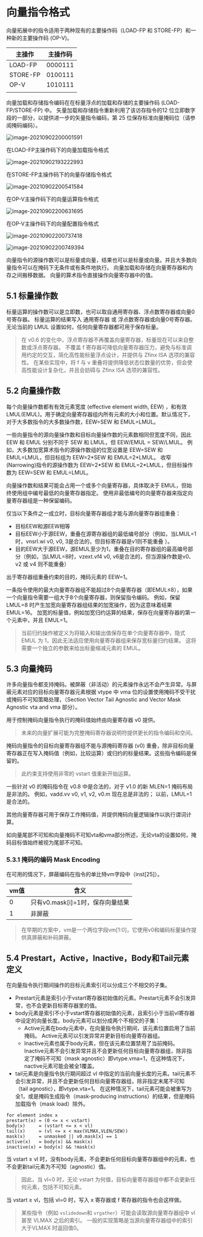 # 向量指令格式

向量拓展中的指令适用于两种现有的主要操作码（LOAD-FP 和 STORE-FP）和一种新的主要操作码 (OP-V)。

| 主操作   | 主操作码 |
| -------- | -------- |
| LOAD-FP  | 0000111  |
| STORE-FP | 0100111  |
| OP-V     | 1010111  |
|          |          |





向量加载和存储指令编码在在标量浮点的加载和存储的主要操作码 (LOAD-FP/STORE-FP) 中。 矢量加载和存储指令重新利用了该访存指令的12 位立即数字段的一部分，以提供进一步的矢量指令编码，第 25 位保存标准向量掩码位（请参阅掩码编码）。 

[^译注]: LOAD-FP和STORE-FP主操作码在F/D/G拓展中定义。RV32G/RV64G主操作码如下所示。inst[1:0]恒为11，为了压缩指令拓展。

![image-20210902200001591](C:\Users\胡轩\AppData\Roaming\Typora\typora-user-images\image-20210902200001591.png)



在LOAD-FP主操作码下的向量加载指令格式

![image-20210902193222993](C:\Users\胡轩\AppData\Roaming\Typora\typora-user-images\image-20210902193222993.png)



在STORE-FP主操作码下的向量存储指令格式

![image-20210902200541584](C:\Users\胡轩\AppData\Roaming\Typora\typora-user-images\image-20210902200541584.png)



在OP-V主操作码下的向量运算指令格式

![image-20210902200631695](C:\Users\胡轩\AppData\Roaming\Typora\typora-user-images\image-20210902200631695.png)



在OP-V主操作码下的向量配置指令格式

![image-20210902200737418](C:\Users\胡轩\AppData\Roaming\Typora\typora-user-images\image-20210902200737418.png)

![image-20210902200749394](C:\Users\胡轩\AppData\Roaming\Typora\typora-user-images\image-20210902200749394.png)

向量指令的源操作数可以是标量或向量，结果也可以是标量或向量。并且大多数向量指令可以在掩码下无条件或有条件地执行。 向量加载和存储在向量寄存器和内存之间搬移数据。 向量的算术指令直接操作向量寄存器中的值。

## 5.1 标量操作数

标量运算的操作数可以是立即数，也可以取自通用寄存器、浮点数寄存器或向量0号寄存器。 标量运算的结果写入 通用寄存器 或 浮点数寄存器或向量0号寄存器。 无论当前的 LMUL 设置如何，任何向量寄存器都可用于保存标量。

> 在 v0.6 的变化中，浮点寄存器不再覆盖向量寄存器，标量现在可以来自整数或浮点寄存器。 不覆盖 f 寄存器可降低向量寄存器压力，避免与标准调用约定的交互，简化高性能标量浮点设计，并提供与 Zfinx ISA 选项的兼容性。 在某些实现中，将 f 与 v 重叠将提供降低状态位数量的优势，但会使高性能设计复杂化，并且会妨碍与 Zfinx ISA 选项的兼容性。 





## 5.2 向量操作数

每个向量操作数都有有效元素宽度 (effective element width, EEW) ，和有效LMUL(EMUL)。用于确定向量寄存器组内所有元素的大小和位置。默认情况下，对于大多数指令的大多数操作数，EEW=SEW 和 EMUL=LMUL。

一些向量指令的源向量操作数和目标向量操作数的元素数相同但宽度不同，因此 EEW 和 EMUL 分别不同于 SEW 和 LMUL，但 EEW/EMUL = SEW/LMUL。 例如，大多数加宽算术指令的源操作数组的位宽设置是 EEW=SEW 和 EMUL=LMUL，但目标组为 EEW=2\*SEW 和 EMUL=2\*LMUL。 收窄(Narrowing)指令的源操作数为 EEW=2\*SEW 和 EMUL=2\*LMUL，但目标操作数为 EEW=SEW 和 EMUL=LMUL。 

向量操作数和结果可能会占用一个或多个向量寄存器，具体取决于 EMUL，但始终使用组中编号最低的向量寄存器指定。 使用非最低编号的向量寄存器来指定向量寄存器组是一种保留编码。 

仅当以下条件之一成立时，目标向量寄存器组才能与源向量寄存器组重叠： 

+ 目标EEW和源EEW相等
+ 目标EEW小于源EEW，重叠在源寄存器组的最低编号部分（例如，当LMUL=1时，vnsrl.wi v0, v0, 3是合法的，但目标寄存器是v1则不能重叠 ）。 
+ 目的EEW大于源EEW，源EMUL至少为1，重叠在目的寄存器组的最高编号部分（例如，当LMUL=8时，vzext.vf4 v0, v6是合法的，但当源操作数是v0、v2 或 v4 则不能重叠） 

出于寄存器组重叠约束的目的，掩码元素的 EEW=1。

 一条指令使用的最大向量寄存器组不能超过8个向量寄存器（即EMUL≤8），如果一个向量指令需要一组大于8个向量寄存器，则保留指令编码。 例如，保留 LMUL=8 时产生加宽向量寄存器组结果的加宽操作，因为这意味着结果 EMUL=16。 加宽的标量值，例如加宽归约运算的结果，保存在向量寄存器的第一个元素中，并且 EMUL=1。 

[^译注]: 不理解这里的保留指令编码的含义。原文是The largest vector register group used by an instruction can not be greater than 8 vector registers (i.e., EMUL≤8), and if a vector instruction would require greater than 8 vector registers in a group, the instruction encoding is reserved. For example, a widening operation that produces a widened vector register group result when LMUL=8 is reserved as this would imply a result EMUL=16.

> 当前归约操作被定义为将输入和输出值保存在单个向量寄存器中，隐式 EMUL 为 1，因此无法适应使用向量寄存器组来保存宽标量归约结果。 这将需要一个独立的参数来给出标量缩减元素的 EMUL。 



## 5.3 向量掩码

许多向量指令都支持掩码。被屏蔽（非活动）的元素操作永远不会产生异常。与屏蔽元素对应的目标向量寄存器元素根据 vtype 中 vma 位的设置使用掩码不受干扰或掩码不可知策略处理，（Section Vector Tail Agnostic and Vector Mask Agnostic vta and vma 部分）。 

用于控制掩码向量指令执行的掩码值始终由向量寄存器 v0 提供。 

> 未来的向量扩展可能为完整掩码寄存器说明符提供更长的指令编码和空间。

掩码向量指令的目标向量寄存器组不能与源掩码寄存器 (v0) 重叠，除非目标向量寄存器正在写入掩码值（例如，比较运算）或归约的标量结果。这些指令编码是保留的。 

> 此约束支持使用非零的 vstart 值重新开始运算。 

一些针对 v0 的掩码指令在 v0.8 中是合法的，对于 v1.0 的新 MLEN=1 掩码布局是非法的。 例如，vadd.vv v0, v1, v2, v0.m 现在总是非法的； 以前，LMUL=1 是合法的。 

其他向量寄存器可用于保存工作掩码值，并提供掩码向量逻辑操作以执行谓词计算。

如向量尾部不可知和向量掩码不可知vta和vma部分所述，无论vta的设置如何，掩码目标值始终被视为尾部不可知。

### 5.3.1 掩码的编码 Mask Encoding

在可用的情况下，屏蔽编码在指令的单比特vm字段中（inst[25]）。

| vm值 | 含义                             |
| ---- | -------------------------------- |
| 0    | 只有v0.mask[i]=1时，保存向量结果 |
| 1    | 非屏蔽                           |

> 在早期的方案中，vm是一个两位字段vm[1:0]，它使用v0和编码标量操作提供真屏蔽和补码屏蔽。





## 5.4 Prestart，Active，Inactive，Body和Tail元素定义

在向量指令执行期间操作的目标元素索引可以分成三个不相交的子集。

+ Prestart元素是索引小于vstart寄存器初始值的元素。Prestart元素不会引发异常，也不会更新目标寄存器里的值。
+ body元素是索引不小于vstart寄存器初始值的元素，且索引小于当前vl寄存器中设定的向量长度。body元素可以划分成两个不相交的子集：
  + Active元素在body元素中，在向量指令执行期间，该元素位置启用了当前掩码。 Active元素可以引发异常并更新目标向量寄存器组。 
  + Inactive元素也属于body元素，但在该元素位置禁用了当前掩码。 Inactive元素不会引发异常并且不会更新任何目标向量寄存器组，除非指定了掩码不可知（mask agnostic）即vtype.vma=1，在这种情况下，nactive元素可能会被全1覆盖。 
+ tail元素是向量指令执行期间超过 vl 中指定的当前向量长度的元素。tail元素不会引发异常，并且不会更新任何目标向量寄存器组，除非指定末尾不可知（tail agnostic），即vtype.vta=1。 在这种情况下，tail元素可能会被重写为全1，或是掩码生成指令（mask-producing instructions）的结果，但是掩码加载指令（mask load）除外。

```pseudocode
for element index x
prestart(x) = (0 <= x < vstart)
body(x)     = (vstart <= x < vl)
tail(x)     = (vl <= x < max(VLMAX,VLEN/SEW))
mask(x)     = unmasked || v0.mask[x] == 1
active(x)   = body(x) && mask(x) 
inactive(x) = body(x) && !mask(x)
```

当 vstart ≥ vl 时，没有body元素，不会更新任何目标向量寄存器组中的元素，也不会更新tail元素为不可知（agnostic）值。 

> 因此，当 vl=0 时，无论 vstart 为何值，目标向量寄存器组中都不会更新任何元素，包括不可知元素。 

当 vstart ≥ vl，包括 vl=0 时，写入 x 寄存器或 f 寄存器的指令也会这样做。 

> 某些指令（例如 `vslidedown`和 `vrgather`）可能会读取源向量寄存器组中 vl 甚至 VLMAX 之后的索引。 一般的实现策略是当源向量寄存器组中的索引大于VLMAX 时返回值0。















